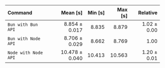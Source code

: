 | Command | Mean [s] | Min [s] | Max [s] | Relative |
|:---|---:|---:|---:|---:|
| `Bun with Bun API` | 8.854 ± 0.017 | 8.835 | 8.879 | 1.02 ± 0.00 |
| `Bun with Node API` | 8.706 ± 0.029 | 8.662 | 8.769 | 1.00 |
| `Node with Node API` | 10.478 ± 0.040 | 10.413 | 10.563 | 1.20 ± 0.01 |
